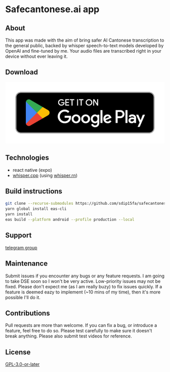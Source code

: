 # Safecantonese.ai app

## About

This app was made with the aim of bring safer AI Cantonese
transcription to the general public, backed by whisper speech-to-text
models developed by OpenAI and fine-tuned by me. Your audio files
are transcribed right in your device without ever leaving it.

## Download

[![Play Store](./images/google-play-badge.png)](https://play.google.com/store/apps/details?id=me.wcyat.safecantoneseai&pcampaignid=web_share)

## Technologies

- react native (expo)
- [whisper.cpp](https://github.com/ggerganov/whisper.cpp) (using [whisper.rn](https://github.com/mybigday/whisper.rn))

## Build instructions

```bash
git clone --recurse-submodules https://github.com/sdip15fa/safecantonese.ai.app
yarn global install eas-cli
yarn install
eas build --platform android --profile production --local
```

## Support

[telegram group](https://t.me/safecantoneseai)

## Maintenance

Submit issues if you encounter any bugs or any feature requests.
I am going to take DSE soon so I won't be very active. Low-priority
issues may not be fixed. Please don't expect me (as I am really buzy)
to fix issues quickly. If a feature is deemed eazy to implement
(~10 mins of my time), then it's more possible I'll do it.

## Contributions

Pull requests are more than welcome. If you can fix a bug, or introduce a feature, feel free to do so. Please test carefully to make sure it doesn't break anything. Please also submit test videos for reference.

## License

[GPL-3.0-or-later](./LICENSE.md)
